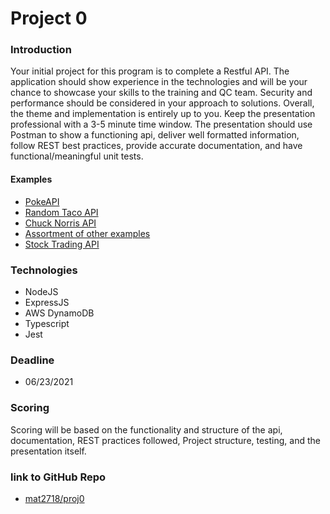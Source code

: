 
# Project 0
### Introduction
Your initial project for this program is to complete a Restful API. The application should show experience in 
the technologies and will be your chance to showcase your skills to the training and QC team. Security and 
performance should be considered in your approach to solutions. Overall, the theme and implementation is 
entirely up to you. Keep the presentation professional with a 3-5 minute time window. The presentation should
use Postman to show a functioning api, deliver well formatted information, follow REST best practices, provide accurate
documentation, and have functional/meaningful unit tests.

#### Examples
 - [PokeAPI](https://pokeapi.co/)
 - [Random Taco API](https://github.com/evz/tacofancy-api)
 - [Chuck Norris API](https://api.chucknorris.io/)
 - [Assortment of other examples](https://github.com/public-apis/public-apis)
 - [Stock Trading API](https://alpaca.markets/docs/api-documentation/api-v2/)

### Technologies
 - NodeJS
 - ExpressJS
 - AWS DynamoDB
 - Typescript
 - Jest
 
### Deadline
 - 06/23/2021

### Scoring
Scoring will be based on the functionality and structure of the api, documentation, REST practices followed, Project structure, testing, and the presentation itself.


### link to GitHub Repo
 - [mat2718/proj0](https://github.com/mat2718/proj0)
